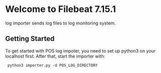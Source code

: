 # Welcome to Filebeat 7.15.1

log importer sends log files to log monitoring system.

## Getting Started

To get started with POS log impoter, you need to set up python3 on
your localhost first. After that, start the importer with:

     python3 importer.py -d POS_LOG_DIRECTORY

